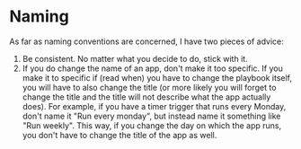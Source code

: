 # Naming

As far as naming conventions are concerned, I have two pieces of advice:

1. Be consistent. No matter what you decide to do, stick with it.
2. If you do change the name of an app, don't make it too specific. If you make it to specific if (read when) you have to change the playbook itself, you will have to also change the title (or more likely you will forget to change the title and the title will not describe what the app actually does). For example, if you have a timer trigger that runs every Monday, don't name it "Run every monday", but instead name it something like "Run weekly". This way, if you change the day on which the app runs, you don't have to change the title of the app as well.
